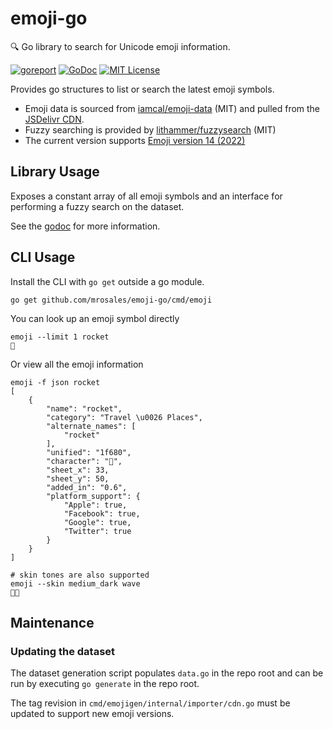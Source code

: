 # emoji-go
🔍 Go library to search for Unicode emoji information.

[![goreport][goreport-badge]][goreport]
[![GoDoc][godoc-badge]][godoc]
[![MIT License][license-badge]][license]

Provides go structures to list or search the latest emoji symbols.

* Emoji data is sourced from [iamcal/emoji-data][emoji-data] (MIT)
  and pulled from the [JSDelivr CDN][emoji-jsdelivr].
* Fuzzy searching is provided by [lithammer/fuzzysearch][lithammer-fuzzysearch] (MIT)
* The current version supports [Emoji version 14 (2022)][unicode-emoji-14]

## Library Usage

Exposes a constant array of all emoji symbols and an interface for
performing a fuzzy search on the dataset.

See the [godoc](godoc) for more information.

## CLI Usage

Install the CLI with `go get` outside a go module.

```shell
go get github.com/mrosales/emoji-go/cmd/emoji
```

You can look up an emoji symbol directly
```shell
emoji --limit 1 rocket
🚀
```

Or view all the emoji information
```shell
emoji -f json rocket
[
    {
        "name": "rocket",
        "category": "Travel \u0026 Places",
        "alternate_names": [
            "rocket"
        ],
        "unified": "1f680",
        "character": "🚀",
        "sheet_x": 33,
        "sheet_y": 50,
        "added_in": "0.6",
        "platform_support": {
            "Apple": true,
            "Facebook": true,
            "Google": true,
            "Twitter": true
        }
    }
]

# skin tones are also supported
emoji --skin medium_dark wave
👋🏾
```

## Maintenance

### Updating the dataset

The dataset generation script populates `data.go` in the repo root and can be
run by executing `go generate` in the repo root.

The tag revision in `cmd/emojigen/internal/importer/cdn.go`
must be updated to support new emoji versions.


[emoji-data]: https://github.com/iamcal/emoji-data
[emoji-jsdelivr]: https://www.jsdelivr.com/package/npm/emoji-datasource-apple
[lithammer-fuzzysearch]: https://github.com/lithammer/fuzzysearch
[unicode-emoji-14]: https://unicode.org/emoji/charts-14.0/emoji-released.html
[goreport]: https://goreportcard.com/report/github.com/mrosales/emoji-go
[goreport-badge]: https://goreportcard.com/badge/github.com/mrosales/emoji-go?style=flat-square
[godoc]: https://pkg.go.dev/github.com/mrosales/emoji-go
[godoc-badge]: https://img.shields.io/badge/godoc-reference-blue?style=flat-square
[license]: LICENSE.txt
[license-badge]: https://img.shields.io/github/license/mrosales/emoji-go?style=flat-square
